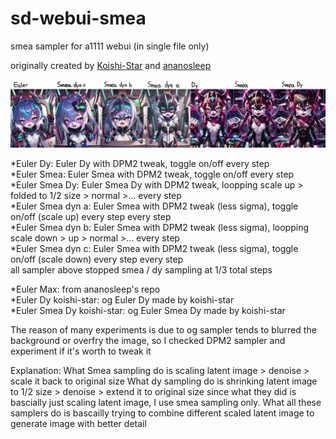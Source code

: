 # sd-webui-smea
smea sampler for a1111 webui (in single file only)

originally created by [Koishi-Star](https://github.com/Koishi-Star/Euler-Smea-Dyn-Sampler) and [ananosleep](https://github.com/ananosleep/advanced_euler_sampler_extension)

![sample](https://github.com/AG-w/sd-webui-smea/blob/main/sample.jpg?raw=true)
   
*Euler Dy: Euler Dy with DPM2 tweak, toggle on/off every step    
*Euler Smea: Euler Smea with DPM2 tweak, toggle on/off every step    
*Euler Smea Dy: Euler Smea Dy with DPM2 tweak, loopping scale up > folded to 1/2 size > normal >... every step     
*Euler Smea dyn a: Euler Smea with DPM2 tweak (less sigma), toggle on/off (scale up) every step every step    
*Euler Smea dyn b: Euler Smea with DPM2 tweak (less sigma), loopping scale down > up > normal >... every step   
*Euler Smea dyn c: Euler Smea with DPM2 tweak (less sigma), toggle on/off (scale down) every step every step   
all sampler above stopped smea / dy sampling at 1/3 total steps    
    
*Euler Max: from ananosleep's repo     
*Euler Dy koishi-star: og Euler Dy made by koishi-star        
*Euler Smea Dy koishi-star: og Euler Smea Dy made by koishi-star     
       
The reason of many experiments is due to og sampler tends to blurred the background or overfry the image, so I checked DPM2 sampler and experiment if it's worth to tweak it

Explanation:
What Smea sampling do is scaling latent image > denoise > scale it back to original size
What dy sampling do is shrinking latent image to 1/2 size > denoise > extend it to original size
since what they did is bascially just scaling latent image, I use smea sampling only.
What all these samplers do is bascailly trying to combine different scaled latent image to generate image with better detail

